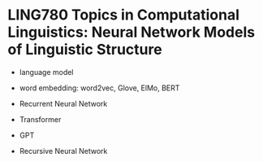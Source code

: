 # LING780 Topics in Computational Linguistics: Neural Network Models of Linguistic Structure

- language model

- word embedding: word2vec, Glove, ElMo, BERT

- Recurrent Neural Network

- Transformer

- GPT

- Recursive Neural Network
